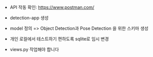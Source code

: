 - API 작동 확인: https://www.postman.com/
- detection-app 생성
- model 정의 => Object Detection과 Pose Detection 을 위한 스키마 생성
- 개인 로컬에서 테스트하기 편하도록 sqlite로 임시 변경

- views.py 작업해야 합니다
